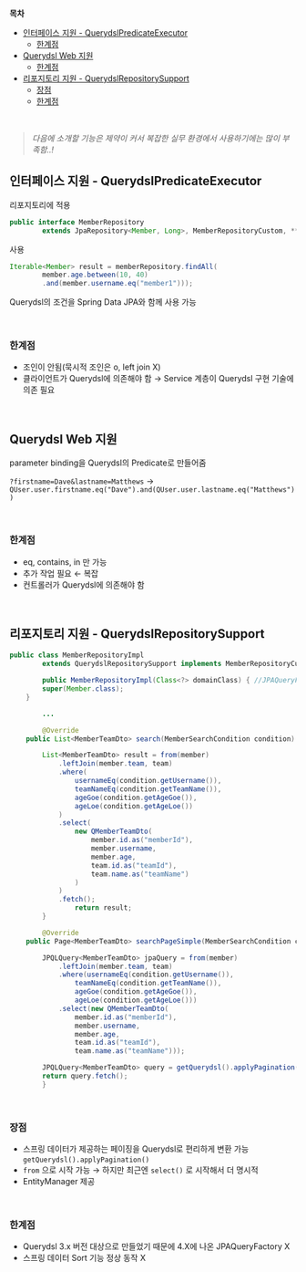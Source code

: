 **목차**
- [인터페이스 지원 - QuerydslPredicateExecutor](#인터페이스-지원---querydslpredicateexecutor)
  - [한계점](#한계점)
- [Querydsl Web 지원](#querydsl-web-지원)
  - [한계점](#한계점-1)
- [리포지토리 지원 - QuerydslRepositorySupport](#리포지토리-지원---querydslrepositorysupport)
  - [장점](#장점)
  - [한계점](#한계점-2)


<br>

> *다음에 소개할 기능은 제약이 커서 복잡한 실무 환경에서 사용하기에는 많이 부족함..!*
> 

## 인터페이스 지원 - QuerydslPredicateExecutor

리포지토리에 적용

```java
public interface MemberRepository
		extends JpaRepository<Member, Long>, MemberRepositoryCustom, **QuerydslPredicateExecutor<Member>** { ... }
```

사용

```java
Iterable<Member> result = memberRepository.findAll(
        member.age.between(10, 40)
        .and(member.username.eq("member1")));
```

Querydsl의 조건을 Spring Data JPA와 함께 사용 가능

<br>

### 한계점

- 조인이 안됨(묵시적 조인은 o, left join X)
- 클라이언트가 Querydsl에 의존해야 함 → Service 계층이 Querydsl 구현 기술에 의존 필요

<br>

## Querydsl Web 지원

parameter binding을 Querydsl의 Predicate로 만들어줌 

`?firstname=Dave&lastname=Matthews` → `QUser.user.firstname.eq("Dave").and(QUser.user.lastname.eq("Matthews"))` 

<br>

### 한계점

- eq, contains, in 만 가능
- 추가 작업 필요 ← 복잡
- 컨트롤러가 Querydsl에 의존해야 함

<br>

## 리포지토리 지원 - QuerydslRepositorySupport

```java
public class MemberRepositoryImpl
        extends QuerydslRepositorySupport implements MemberRepositoryCustom {

		public MemberRepositoryImpl(Class<?> domainClass) { //JPAQueryFactory 생성자 대신!
        super(Member.class); 
    }

		...

		@Override
    public List<MemberTeamDto> search(MemberSearchCondition condition) {

        List<MemberTeamDto> result = from(member)
            .leftJoin(member.team, team)
            .where(
                usernameEq(condition.getUsername()),
                teamNameEq(condition.getTeamName()),
                ageGoe(condition.getAgeGoe()),
                ageLoe(condition.getAgeLoe())
            )
            .select(
                new QMemberTeamDto(
                    member.id.as("memberId"),
                    member.username,
                    member.age,
                    team.id.as("teamId"),
                    team.name.as("teamName")
                )
            )
            .fetch();
				return result;
		}

		@Override
    public Page<MemberTeamDto> searchPageSimple(MemberSearchCondition condition, Pageable pageable) {

        JPQLQuery<MemberTeamDto> jpaQuery = from(member)
            .leftJoin(member.team, team)
            .where(usernameEq(condition.getUsername()),
                teamNameEq(condition.getTeamName()),
                ageGoe(condition.getAgeGoe()),
                ageLoe(condition.getAgeLoe()))
            .select(new QMemberTeamDto(
                member.id.as("memberId"),
                member.username,
                member.age,
                team.id.as("teamId"),
                team.name.as("teamName")));

        JPQLQuery<MemberTeamDto> query = getQuerydsl().applyPagination(pageable, jpaQuery);//offset, limit 적용
        return query.fetch();
		}
```

<br>

### 장점

- 스프링 데이터가 제공하는 페이징을 Querydsl로 편리하게 변환 가능 `getQuerydsl().applyPagination()`
- `from` 으로 시작 가능 → 하지만 최근엔 `select()` 로 시작해서 더 명시적
- EntityManager 제공

<br>

### 한계점

- Querydsl 3.x 버전 대상으로 만들었기 때문에 4.X에 나온 JPAQueryFactory X
- 스프링 데이터 Sort 기능 정상 동작 X